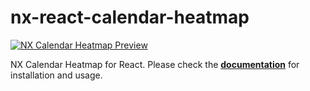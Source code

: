 # nx-react-calendar-heatmap

[![NX Calendar Heatmap Preview](https://github.com/ngeenx/nx-calendar-heatmap/blob/main/docs/static/img/nx-calendar-heatmap-preview.gif?raw=true)](https://ngeenx.github.io/nx-calendar-heatmap/)

NX Calendar Heatmap for React. Please check the **[documentation](https://ngeenx.github.io/nx-calendar-heatmap/docs/category/react)** for installation and usage.
